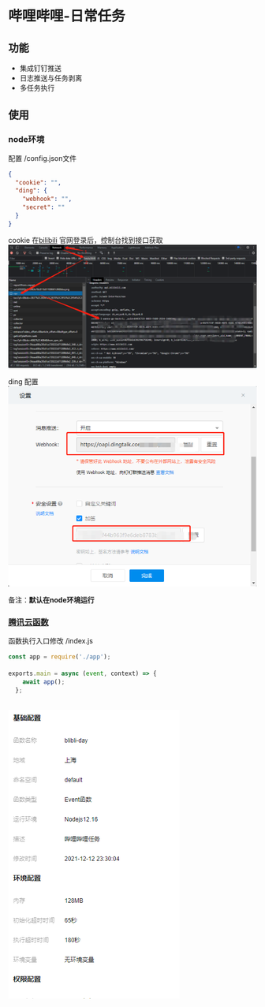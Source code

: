 # 哔哩哔哩-日常任务

## 功能
- 集成钉钉推送
- 日志推送与任务剥离
- 多任务执行

## 使用
### node环境
配置  /config.json文件
```json
{
  "cookie": "",
  "ding": {
    "webhook": "",
    "secret": ""
  }
}
```
cookie 在[bilibili](https://www.bilibili.com/) 官网登录后，控制台找到接口获取
![cookie 获取](assets/bilibili.png)

ding 配置
![ding 配置](assets/ding.png)

备注：__默认在node环境运行__

### [腾讯云函数](https://console.cloud.tencent.com/)

函数执行入口修改 /index.js

```javascript
const app = require('./app');

exports.main = async (event, context) => {
    await app();
  };
  
```

![腾讯云函数](assets/cloud-tencent.png)

